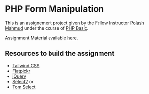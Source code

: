 # PHP Form Manipulation

This is an assignement project given by the Fellow Instructor [Polash Mahmud](https://github.com/polashmahmud) under the course of [PHP Basic](php.polashmahmud.com).

Assignment Material available [here](https://github.com/polashmahmud/php-basic-course-2023-class-08/tree/main).

## Resources to build the assignment

- [Tailwind CSS](https://tailwindcss.com/docs/installation/play-cdn)
- [Flatpickr](https://flatpickr.js.org/getting-started/)
- [jQuery](https://releases.jquery.com/)
- [Select2](https://select2.org/getting-started/installation)
or
- [Tom Select](https://tom-select.js.org/)